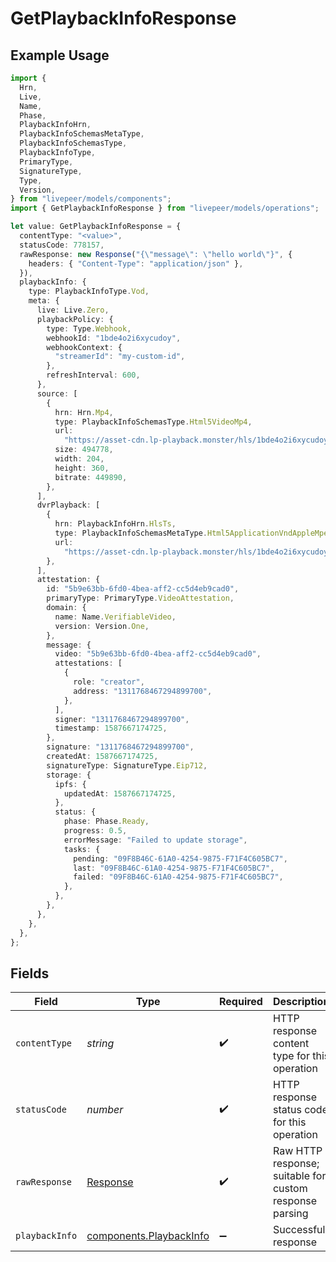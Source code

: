 # GetPlaybackInfoResponse

## Example Usage

```typescript
import {
  Hrn,
  Live,
  Name,
  Phase,
  PlaybackInfoHrn,
  PlaybackInfoSchemasMetaType,
  PlaybackInfoSchemasType,
  PlaybackInfoType,
  PrimaryType,
  SignatureType,
  Type,
  Version,
} from "livepeer/models/components";
import { GetPlaybackInfoResponse } from "livepeer/models/operations";

let value: GetPlaybackInfoResponse = {
  contentType: "<value>",
  statusCode: 778157,
  rawResponse: new Response("{\"message\": \"hello world\"}", {
    headers: { "Content-Type": "application/json" },
  }),
  playbackInfo: {
    type: PlaybackInfoType.Vod,
    meta: {
      live: Live.Zero,
      playbackPolicy: {
        type: Type.Webhook,
        webhookId: "1bde4o2i6xycudoy",
        webhookContext: {
          "streamerId": "my-custom-id",
        },
        refreshInterval: 600,
      },
      source: [
        {
          hrn: Hrn.Mp4,
          type: PlaybackInfoSchemasType.Html5VideoMp4,
          url:
            "https://asset-cdn.lp-playback.monster/hls/1bde4o2i6xycudoy/static360p0.mp4",
          size: 494778,
          width: 204,
          height: 360,
          bitrate: 449890,
        },
      ],
      dvrPlayback: [
        {
          hrn: PlaybackInfoHrn.HlsTs,
          type: PlaybackInfoSchemasMetaType.Html5ApplicationVndAppleMpegurl,
          url:
            "https://asset-cdn.lp-playback.monster/hls/1bde4o2i6xycudoy/static360p0.mp4",
        },
      ],
      attestation: {
        id: "5b9e63bb-6fd0-4bea-aff2-cc5d4eb9cad0",
        primaryType: PrimaryType.VideoAttestation,
        domain: {
          name: Name.VerifiableVideo,
          version: Version.One,
        },
        message: {
          video: "5b9e63bb-6fd0-4bea-aff2-cc5d4eb9cad0",
          attestations: [
            {
              role: "creator",
              address: "1311768467294899700",
            },
          ],
          signer: "1311768467294899700",
          timestamp: 1587667174725,
        },
        signature: "1311768467294899700",
        createdAt: 1587667174725,
        signatureType: SignatureType.Eip712,
        storage: {
          ipfs: {
            updatedAt: 1587667174725,
          },
          status: {
            phase: Phase.Ready,
            progress: 0.5,
            errorMessage: "Failed to update storage",
            tasks: {
              pending: "09F8B46C-61A0-4254-9875-F71F4C605BC7",
              last: "09F8B46C-61A0-4254-9875-F71F4C605BC7",
              failed: "09F8B46C-61A0-4254-9875-F71F4C605BC7",
            },
          },
        },
      },
    },
  },
};
```

## Fields

| Field                                                                 | Type                                                                  | Required                                                              | Description                                                           |
| --------------------------------------------------------------------- | --------------------------------------------------------------------- | --------------------------------------------------------------------- | --------------------------------------------------------------------- |
| `contentType`                                                         | *string*                                                              | :heavy_check_mark:                                                    | HTTP response content type for this operation                         |
| `statusCode`                                                          | *number*                                                              | :heavy_check_mark:                                                    | HTTP response status code for this operation                          |
| `rawResponse`                                                         | [Response](https://developer.mozilla.org/en-US/docs/Web/API/Response) | :heavy_check_mark:                                                    | Raw HTTP response; suitable for custom response parsing               |
| `playbackInfo`                                                        | [components.PlaybackInfo](../../models/components/playbackinfo.md)    | :heavy_minus_sign:                                                    | Successful response                                                   |